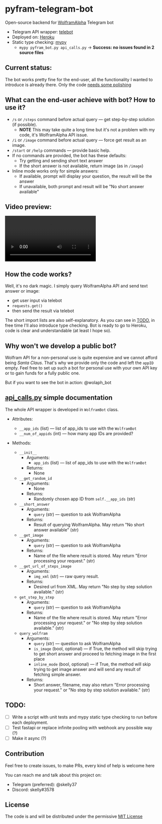 # pyfram-telegram-bot
Open-source backend for [WolframAlpha](https://wolframalpha.com) Telegram bot

- Telegram API wrapper: [telebot](https://github.com/eternnoir/pyTelegramBotAPI)
- Deployed on: [Heroku](https://heorku.com)
- Static type checking: [mypy](https://mypy.readthedocs.io/en/stable/getting_started.html)
  - `mypy pyfram_bot.py api_calls.py` ->  **Success: no issues found in 2 source files**

## Current status:
The bot works pretty fine for the end-user, all the functionality I wanted to introduce is already there. Only the code [needs some polishing](#todo)

## What can the end-user achieve with bot? How to use it?
- `/s` or `/steps` command before actual query — get step-by-step solution (if possible).
  - **NOTE** This may take quite a long time but it's not a problem with my code, it's WolframAlpha API issue. 
- `/i` or `/image` command before actual query — force get result as an image.
- `/start` or `/help` commands — provide basic help.
- If no commands are provided, the bot has these defaults:
  - Try getting and sending short text answer
  - If the short answer is not available, return image (as in `/image`)
- Inline mode works only for simple answers:
  - If available, prompt will display your question, the result will be the answer
  - If unavailable, both prompt and result will be "No short answer available"

## Video preview:
![Bot functionality preview](preview/wolframbot.mp4 "Bot functionality preview")

## How the code works?
Well, it's no dark magic. I simply query WolframAlpha API and send text answer or image:
  - get user input via telebot
  - `requests.get()`
  - then send the result via telebot

The short import lists are also self-explanatory. As you can see in [TODO](#todo), in free time I'll also introduce type checking. Bot is ready to go to Heroku, code is clear and understandable (at least I hope so).

## Why won't we develop a public bot?
Wolfram API for a non-personal use is quite expensive and we cannot afford being *Santa Claus*. That's why we provide only the code and left the `appID` empty. Feel free to set up such a bot for personal use with your own API key or to gain funds for a fully public one.

But if you want to see the bot in action: @wolaph_bot

## [api_calls.py](https://github.com/skelly37/pyfram-telegram-bot/blob/main/api_calls.py) simple documentation
The whole API wrapper is developed in `WolframBot` class. 

- Attributes:
  - `__app_ids` (list) — list of app_ids to use with the `WolframBot`  
  - `__num_of_appids` (int) — how many app IDs are provided?

- Methods:
  - `__init__`
    - Arguments:
      - `app_ids` (list) — list of app_ids to use with the `WolframBot`
    - Returns:
      - None    
  - `__get_random_id`
    - Arguments:
      - None
    - Returns:
      - Randomly chosen app ID from `self.__app_ids` (str)
  - `__short_answer`
    - Arguments:
      - `query` (str) — question to ask WolframAlpha
    - Returns:
      - Result of querying WolframAlpha. May return "No short answer available" (str)
  - `__get_image`
    - Arguments:
      - `query` (str) — question to ask WolframAlpha
    - Returns:
      - Name of the file where result is stored. May return "Error processing your request." (str)
  - `__get_url_of_steps_image`
    - Arguments:
      - `img_xml` (str) — raw query result.
    - Returns:
      - Desired url from XML. May return "No step by step solution available." (str)
  - `get_step_by_step`
    - Arguments:
      - `query` (str) — question to ask WolframAlpha
    - Returns:
      - Name of the file where result is stored. May return "Error processing your request." or "No step by step solution available." (str)
  - `query_wolfram`
    - Arguments:
      - `query` (str) — question to ask WolframAlpha
      - `is_image` (bool, optional) — if True, the method will skip trying to get short answer and proceed to fetching image in the first place
      - `inline_mode` (bool, optional) — if True, the method will skip trying to get image answer and will send any result of fetching simple answer. 
    - Returns:
      - Short answer, filename, may also return "Error processing your request." or "No step by step solution available." (str)



## TODO:
- [ ] Write a script with unit tests and mypy static type checking to run before each deployment.
- [ ] Test fastapi or replace infinite pooling with webhook any possible way (?)
- [ ] Make it async (?)

## Contribution
Feel free to create issues, to make PRs, every kind of help is welcome here

You can reach me and talk about this project on:
- Telegram (preferred): @skelly37
- Discord: skelly#3578

## License
The code is and will be distributed under the permissive [MIT License](https://github.com/skelly37/pyfram-telegram-bot/blob/main/LICENSE)
